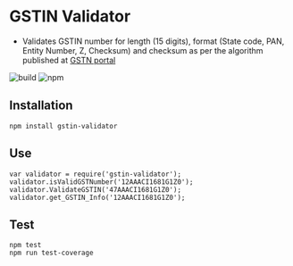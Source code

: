 # GSTIN Validator

* Validates GSTIN number for length (15 digits), format (State code, PAN, Entity Number, Z, Checksum) and checksum as per the algorithm published at [GSTN portal](http://developer.gstsystem.co.in/pages/apiportal/data/gsp/download/GSTIN_Validation_SampleCode.zip)

![build](https://gitlab.com/srikanthlogic/gstin-validator/badges/master/build.svg)
![npm](https://img.shields.io/npm/dw/gstin-validator.svg)


## Installation 

    npm install gstin-validator

## Use

    var validator = require('gstin-validator');
    validator.isValidGSTNumber('12AAACI1681G1Z0');
	validator.ValidateGSTIN('47AAACI1681G1Z0');
	validator.get_GSTIN_Info('12AAACI1681G1Z0');

## Test

    npm test
	npm run test-coverage
